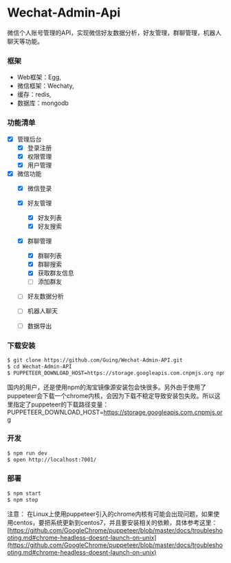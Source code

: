 # Wechat-Admin-Api

微信个人账号管理的API，实现微信好友数据分析，好友管理，群聊管理，机器人聊天等功能。

### 框架

* Web框架：Egg,  
* 微信框架：Wechaty,  
* 缓存：redis,  
* 数据库：mongodb  


### 功能清单

- [x] 管理后台
    - [x] 登录注册
    - [x] 权限管理
    - [x] 用户管理
- [x] 微信功能
    - [x] 微信登录
    - [x] 好友管理
        - [x] 好友列表
        - [x] 好友搜索
    - [x] 群聊管理
        - [x] 群聊列表
        - [x] 群聊搜索
        - [x] 获取群友信息
        - [ ] 添加群友
    - [ ] 好友数据分析
    - [ ] 机器人聊天
    - [ ] 数据导出


 


### 下载安装

```bash
$ git clone https://github.com/Guing/Wechat-Admin-API.git
$ cd Wechat-Admin-API
$ PUPPETEER_DOWNLOAD_HOST=https://storage.googleapis.com.cnpmjs.org npm install --registry=https://registry.npm.taobao.org

```
国内的用户，还是使用npm的淘宝镜像源安装包会快很多。另外由于使用了puppeteer会下载一个chrome内核，会因为下载不稳定导致安装包失败。所以这里指定了puppeteer的下载路径变量：PUPPETEER_DOWNLOAD_HOST=https://storage.googleapis.com.cnpmjs.org



### 开发

```bash
$ npm run dev
$ open http://localhost:7001/
```

### 部署

```bash
$ npm start
$ npm stop
```
注意： 在Linux上使用puppeteer引入的chrome内核有可能会出现问题，如果使用centos，要把系统更新到centos7，并且要安装相关的依赖，具体参考这里：[https://github.com/GoogleChrome/puppeteer/blob/master/docs/troubleshooting.md#chrome-headless-doesnt-launch-on-unix](https://github.com/GoogleChrome/puppeteer/blob/master/docs/troubleshooting.md#chrome-headless-doesnt-launch-on-unix)


